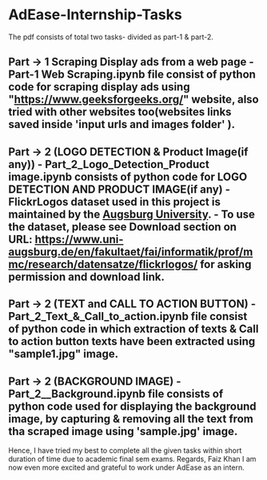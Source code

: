 # AdEase-Internship-Tasks
The pdf consists of total two tasks- divided as part-1 & part-2.

Part -> 1 Scraping Display ads from a web page
    -Part-1 Web Scraping.ipynb file consist of python code for scraping display ads using "https://www.geeksforgeeks.org/" website, also tried with other websites too(websites         links saved inside 'input urls and images folder' ).
--------------------------------------
Part -> 2 (LOGO DETECTION & Product Image(if any))
    - Part_2_Logo_Detection_Product image.ipynb consists of python code for LOGO DETECTION AND PRODUCT IMAGE(if any)
    - FlickrLogos dataset used in this project is maintained by the [Augsburg University](https://www.uni-augsburg.de/en/). 
    - To use the dataset, please see Download section on URL: https://www.uni-augsburg.de/en/fakultaet/fai/informatik/prof/mmc/research/datensatze/flickrlogos/ for asking              permission and download link.
-------------------------------
Part -> 2 (TEXT and CALL TO ACTION BUTTON)
    -Part_2_Text_&_Call_to_action.ipynb file consist of python code in which extraction of texts & Call to action button texts have been extracted using "sample1.jpg" image.
------------------------------------
Part -> 2 (BACKGROUND IMAGE)
    -Part_2__Background.ipynb file consists of python code used for displaying the background image, by capturing & removing all the text from tha scraped image using 'sample.jpg'      image.
-------------------------------------------------------------------
Hence, I have tried my best to complete all the given tasks within short duration of time due to academic final sem exams.
Regards,
Faiz Khan
I am now even more excited and grateful to work under AdEase as an intern.
